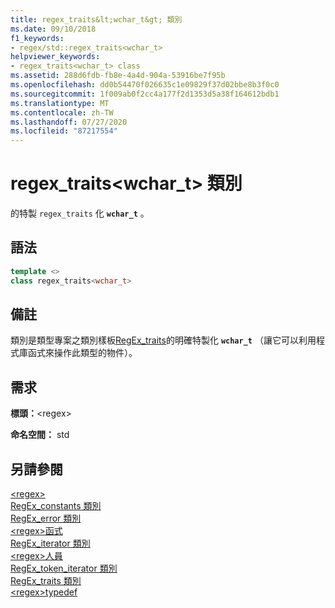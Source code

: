 ```yaml
---
title: regex_traits&lt;wchar_t&gt; 類別
ms.date: 09/10/2018
f1_keywords:
- regex/std::regex_traits<wchar_t>
helpviewer_keywords:
- regex_traits<wchar_t> class
ms.assetid: 288d6fdb-fb8e-4a4d-904a-53916be7f95b
ms.openlocfilehash: dd0b54470f026635c1e09829f37d02bbe8b3f0c0
ms.sourcegitcommit: 1f009ab0f2cc4a177f2d1353d5a38f164612bdb1
ms.translationtype: MT
ms.contentlocale: zh-TW
ms.lasthandoff: 07/27/2020
ms.locfileid: "87217554"
---
```

# <a name="regex_traitsltwchar_tgt-class"></a>regex_traits&lt;wchar_t&gt; 類別

的特製 `regex_traits` 化 **`wchar_t`** 。

## <a name="syntax"></a>語法

```cpp
template <>
class regex_traits<wchar_t>
```

## <a name="remarks"></a>備註

類別是類型專案之類別樣板[RegEx_traits](../standard-library/regex-traits-class.md)的明確特製化 **`wchar_t`** （讓它可以利用程式庫函式來操作此類型的物件）。

## <a name="requirements"></a>需求

**標頭：**\<regex>

**命名空間：** std

## <a name="see-also"></a>另請參閱

[\<regex>](../standard-library/regex.md)\
[RegEx_constants 類別](../standard-library/regex-constants-class.md)\
[RegEx_error 類別](../standard-library/regex-error-class.md)\
[\<regex>函式](../standard-library/regex-functions.md)\
[RegEx_iterator 類別](../standard-library/regex-iterator-class.md)\
[\<regex>人員](../standard-library/regex-operators.md)\
[RegEx_token_iterator 類別](../standard-library/regex-token-iterator-class.md)\
[RegEx_traits 類別](../standard-library/regex-traits-class.md)\
[\<regex>typedef](../standard-library/regex-typedefs.md)
